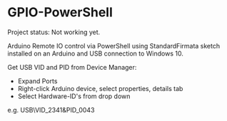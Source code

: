 # GPIO-PowerShell
Project status: Not working yet.

Arduino Remote IO control via PowerShell using StandardFirmata sketch installed on an Arduino and USB connection to Windows 10.

Get USB VID and PID from Device Manager:
- Expand Ports
- Right-click Arduino device, select properties, details tab
- Select Hardware-ID's from drop down

e.g. USB\VID_2341&PID_0043
